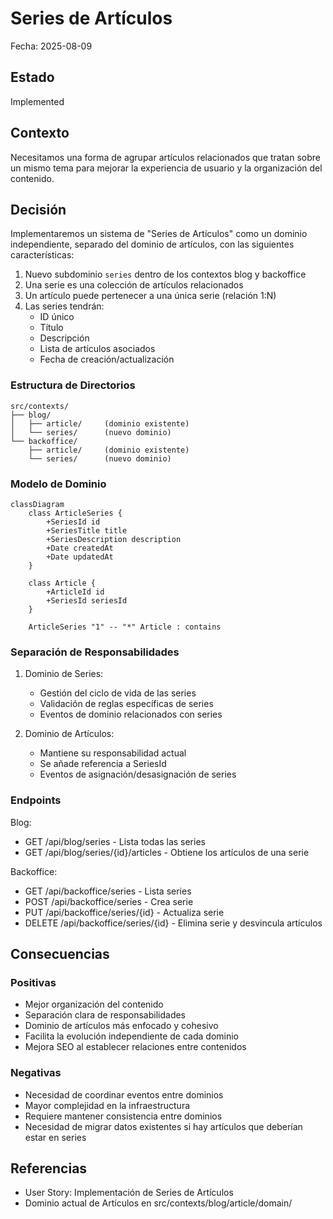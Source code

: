 # Series de Artículos

Fecha: 2025-08-09

## Estado

Implemented

## Contexto

Necesitamos una forma de agrupar artículos relacionados que tratan sobre un mismo tema para mejorar la experiencia de usuario y la organización del contenido.

## Decisión

Implementaremos un sistema de "Series de Artículos" como un dominio independiente, separado del dominio de artículos, con las siguientes características:

1. Nuevo subdominio `series` dentro de los contextos blog y backoffice
2. Una serie es una colección de artículos relacionados
3. Un artículo puede pertenecer a una única serie (relación 1:N)
4. Las series tendrán:
   - ID único
   - Título
   - Descripción
   - Lista de artículos asociados
   - Fecha de creación/actualización

### Estructura de Directorios

```
src/contexts/
├── blog/
│   ├── article/     (dominio existente)
│   └── series/      (nuevo dominio)
└── backoffice/
    ├── article/     (dominio existente)
    └── series/      (nuevo dominio)
```

### Modelo de Dominio

```mermaid
classDiagram
    class ArticleSeries {
        +SeriesId id
        +SeriesTitle title
        +SeriesDescription description
        +Date createdAt
        +Date updatedAt
    }

    class Article {
        +ArticleId id
        +SeriesId seriesId
    }

    ArticleSeries "1" -- "*" Article : contains
```

### Separación de Responsabilidades

1. Dominio de Series:

   - Gestión del ciclo de vida de las series
   - Validación de reglas específicas de series
   - Eventos de dominio relacionados con series

2. Dominio de Artículos:
   - Mantiene su responsabilidad actual
   - Se añade referencia a SeriesId
   - Eventos de asignación/desasignación de series

### Endpoints

Blog:

- GET /api/blog/series - Lista todas las series
- GET /api/blog/series/{id}/articles - Obtiene los artículos de una serie

Backoffice:

- GET /api/backoffice/series - Lista series
- POST /api/backoffice/series - Crea serie
- PUT /api/backoffice/series/{id} - Actualiza serie
- DELETE /api/backoffice/series/{id} - Elimina serie y desvincula artículos

## Consecuencias

### Positivas

- Mejor organización del contenido
- Separación clara de responsabilidades
- Dominio de artículos más enfocado y cohesivo
- Facilita la evolución independiente de cada dominio
- Mejora SEO al establecer relaciones entre contenidos

### Negativas

- Necesidad de coordinar eventos entre dominios
- Mayor complejidad en la infraestructura
- Requiere mantener consistencia entre dominios
- Necesidad de migrar datos existentes si hay artículos que deberían estar en series

## Referencias

- User Story: Implementación de Series de Artículos
- Dominio actual de Artículos en src/contexts/blog/article/domain/
